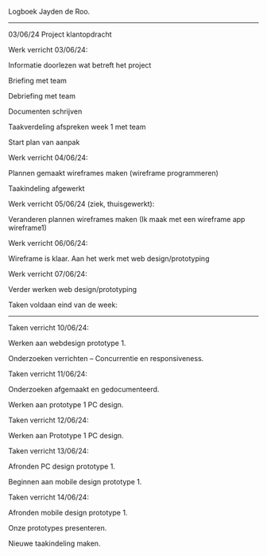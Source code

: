 Logboek Jayden de Roo. 

---------------------------------------- 

03/06/24 Project klantopdracht 

 

 

Werk verricht 03/06/24: 

Informatie doorlezen wat betreft het project 

Briefing met team 

Debriefing met team 

Documenten schrijven 

Taakverdeling afspreken week 1 met team 

Start plan van aanpak 

 

Werk verricht 04/06/24: 

Plannen gemaakt wireframes maken (wireframe programmeren) 

Taakindeling afgewerkt 

 

Werk verricht 05/06/24 (ziek, thuisgewerkt): 

Veranderen plannen wireframes maken (Ik maak met een wireframe app wireframe1) 

 

Werk verricht 06/06/24: 

Wireframe is klaar. Aan het werk met web design/prototyping 

 

Werk verricht 07/06/24: 

Verder werken web design/prototyping 

 

Taken voldaan eind van de week: 
 

---------------------------------------- 

Taken verricht 10/06/24: 

Werken aan webdesign prototype 1. 

Onderzoeken verrichten – Concurrentie en responsiveness. 

Taken verricht 11/06/24: 

Onderzoeken afgemaakt en gedocumenteerd. 

Werken aan prototype 1 PC design. 

Taken verricht 12/06/24: 

Werken aan Prototype 1 PC design. 

 

Taken verricht 13/06/24: 

Afronden PC design prototype 1. 

Beginnen aan mobile design prototype 1. 

Taken verricht 14/06/24: 

Afronden mobile design prototype 1. 

Onze prototypes presenteren. 

Nieuwe taakindeling maken. 

 

 
